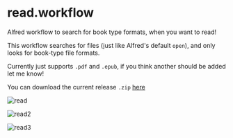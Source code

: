 # read.workflow
Alfred workflow to search for book type formats, when you want to read!

This workflow searches for files (just like Alfred's default `open`), and only looks for book-type file formats. 

Currently just supports `.pdf` and `.epub`, if you think another should be added let me know!

You can download the current release `.zip` [here](https://github.com/haydenholligan/read.workflow/releases/)

![read](http://i.imgur.com/D0k5XwD.png)

![read2](http://i.imgur.com/1YrcJYw.png)

![read3](http://i.imgur.com/I24N54w.png)
